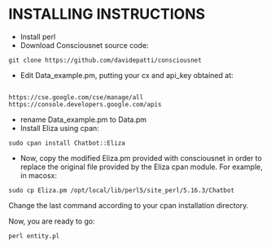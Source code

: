 **INSTALLING INSTRUCTIONS**
=======================
- Install perl
- Download Consciousnet source code:
```
git clone https://github.com/davidepatti/consciousnet
```
- Edit Data_example.pm, putting your cx and api_key obtained at:
```

https://cse.google.com/cse/manage/all
https://console.developers.google.com/apis
```
- rename Data_example.pm to Data.pm
- Install Eliza using cpan: 
```
sudo cpan install Chatbot::Eliza
```
- Now, copy the modified Eliza.pm  provided with consciousnet in order to replace the original file provided by the Eliza cpan module. For example, in macosx:
```
sudo cp Eliza.pm /opt/local/lib/perl5/site_perl/5.16.3/Chatbot
```
Change the last command according to your cpan installation directory.

Now, you are ready to go:
```
perl entity.pl
```


